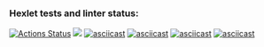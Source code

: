 ### Hexlet tests and linter status:
[![Actions Status](https://github.com/alenessss/frontend-project-44/actions/workflows/hexlet-check.yml/badge.svg)](https://github.com/alenessss/frontend-project-44/actions)
<a href="https://codeclimate.com/github/alenessss/frontend-project-44/maintainability"><img src="https://api.codeclimate.com/v1/badges/bb0d0e81849059f07d7b/maintainability" /></a>
[![asciicast](https://asciinema.org/a/KrVV0eR0SbufNLhINBJTwSX0c.svg)](https://asciinema.org/a/KrVV0eR0SbufNLhINBJTwSX0c)
[![asciicast](https://asciinema.org/a/RUgihmf8oJJsMOxF7jK1fpyYo.svg)](https://asciinema.org/a/RUgihmf8oJJsMOxF7jK1fpyYo)
[![asciicast](https://asciinema.org/a/4PWRaRzEGzm5D8yUZxRUMiA8C.svg)](https://asciinema.org/a/4PWRaRzEGzm5D8yUZxRUMiA8C)
[![asciicast](https://asciinema.org/a/oMtnQA9kifsQQcyFDORQckBRi.svg)](https://asciinema.org/a/oMtnQA9kifsQQcyFDORQckBRi)
